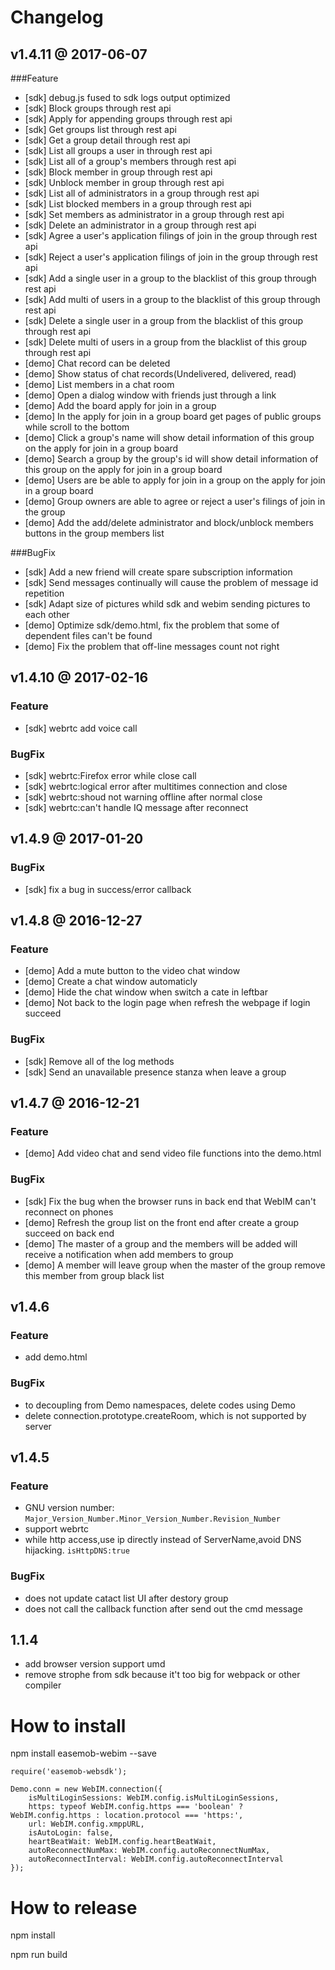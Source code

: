 # Changelog

## v1.4.11 @ 2017-06-07

###Feature

* [sdk] debug.js fused to sdk logs output optimized
* [sdk] Block groups through rest api
* [sdk] Apply for appending groups through rest api
* [sdk] Get groups list through rest api
* [sdk] Get a group detail through rest api
* [sdk] List all groups a user in through rest api
* [sdk] List all of a group's members through rest api
* [sdk] Block member in group through rest api
* [sdk] Unblock member in group through rest api
* [sdk] List all of administrators in a group through rest api
* [sdk] List blocked members in a group through rest api
* [sdk] Set members as administrator in a group through rest api
* [sdk] Delete an administrator in a group through rest api
* [sdk] Agree a user's application filings of join in the group through rest api
* [sdk] Reject a user's application filings of join in the group through rest api
* [sdk] Add a single user in a group to the blacklist of this group through rest api
* [sdk] Add multi of users in a group to the blacklist of this group through rest api
* [sdk] Delete a single user in a group from the blacklist of this group through rest api
* [sdk] Delete multi of users in a group from the blacklist of this group through rest api
* [demo] Chat record can be deleted
* [demo] Show status of chat records(Undelivered, delivered, read) 
* [demo] List members in a chat room
* [demo] Open a dialog window with friends just through a link
* [demo] Add the board apply for join in a group
* [demo] In the apply for join in a group board get pages of public groups while scroll to the bottom
* [demo] Click a group's name will show detail information of this group on the apply for join in a group board
* [demo] Search a group by the group's id will show detail information of this group on the apply for join in a group board
* [demo] Users are be able to apply for join in a group on the apply for join in a group board
* [demo] Group owners are able to agree or reject a user's filings of join in the group
* [demo] Add the add/delete administrator and block/unblock members buttons in the group members list

###BugFix

* [sdk] Add a new friend will create spare subscription information
* [sdk] Send messages continually will cause the problem of message id repetition
* [sdk] Adapt size of pictures whild sdk and webim sending pictures to each other 
* [demo] Optimize sdk/demo.html, fix the problem that some of dependent files can't be found
* [demo] Fix the problem that off-line messages count not right

## v1.4.10 @ 2017-02-16

### Feature

* [sdk] webrtc add voice call

### BugFix

* [sdk] webrtc:Firefox error while close call
* [sdk] webrtc:logical error after multitimes connection and close
* [sdk] webrtc:shoud not warning offline after normal close
* [sdk] webrtc:can't handle IQ message after reconnect

## v1.4.9 @ 2017-01-20

### BugFix

* [sdk] fix a bug in success/error callback

## v1.4.8 @ 2016-12-27

### Feature

* [demo] Add a mute button to the video chat window
* [demo] Create a chat window automaticly
* [demo] Hide the chat window when switch a cate in leftbar
* [demo] Not back to the login page when refresh the webpage if login succeed

### BugFix

* [sdk] Remove all of the log methods
* [sdk] Send an unavailable presence stanza when leave a group

## v1.4.7 @ 2016-12-21

### Feature

* [demo] Add video chat and send video file functions into the demo.html

### BugFix

* [sdk] Fix the bug when the browser runs in back end that WebIM can't reconnect on phones
* [demo] Refresh the group list on the front end after create a group succeed on back end
* [demo] The master of a group and the members will be added will receive a notification when add members to group
* [demo] A member will leave group when the master of the group remove this member from group black list

## v1.4.6

### Feature

* add demo.html

### BugFix

* to decoupling from Demo namespaces, delete codes using Demo
* delete connection.prototype.createRoom, which is not supported by server

## v1.4.5

### Feature

* GNU version number: `Major_Version_Number.Minor_Version_Number.Revision_Number`
* support webrtc
* while http access,use ip directly instead of ServerName,avoid DNS hijacking.  `isHttpDNS:true`

### BugFix

* does not update catact list UI after destory group
* does not call the callback function after send out the cmd message

## 1.1.4

* add browser version support umd
* remove strophe from sdk because it't too big for webpack or other compiler


# How to install

npm install easemob-webim --save


```
require('easemob-websdk');
```


```
Demo.conn = new WebIM.connection({
    isMultiLoginSessions: WebIM.config.isMultiLoginSessions,
    https: typeof WebIM.config.https === 'boolean' ? WebIM.config.https : location.protocol === 'https:',
    url: WebIM.config.xmppURL,
    isAutoLogin: false,
    heartBeatWait: WebIM.config.heartBeatWait,
    autoReconnectNumMax: WebIM.config.autoReconnectNumMax,
    autoReconnectInterval: WebIM.config.autoReconnectInterval
});
```

# How to release

npm install

npm run build